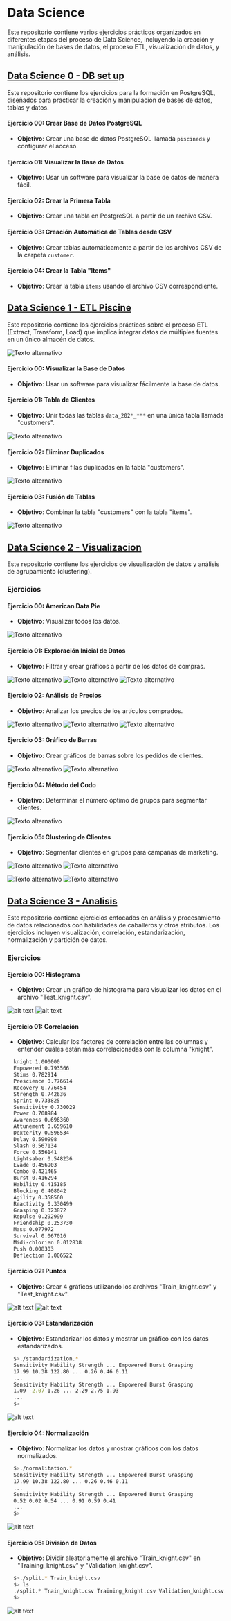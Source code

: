 # Data Science
Este repositorio contiene varios ejercicios prácticos organizados en diferentes etapas del proceso de Data Science, incluyendo la creación y manipulación de bases de datos, el proceso ETL, visualización de datos, y análisis.

## [Data Science 0 - DB set up](https://github.com/mortiz-d/Piscine_Data_Science/tree/main/Data_Science_0)
Este repositorio contiene los ejercicios para la formación en PostgreSQL, diseñados para practicar la creación y manipulación de bases de datos, tablas y datos.
#### Ejercicio 00: Crear Base de Datos PostgreSQL
- **Objetivo**: Crear una base de datos PostgreSQL llamada `piscineds` y configurar el acceso.
#### Ejercicio 01: Visualizar la Base de Datos
- **Objetivo**: Usar un software para visualizar la base de datos de manera fácil.
#### Ejercicio 02: Crear la Primera Tabla
- **Objetivo**: Crear una tabla en PostgreSQL a partir de un archivo CSV.
#### Ejercicio 03: Creación Automática de Tablas desde CSV
- **Objetivo**: Crear tablas automáticamente a partir de los archivos CSV de la carpeta `customer`.
#### Ejercicio 04: Crear la Tabla "Items"
- **Objetivo**: Crear la tabla `items` usando el archivo CSV correspondiente.

## [Data Science 1 - ETL Piscine](https://github.com/mortiz-d/Piscine_Data_Science/tree/main/Data_Science_1)

Este repositorio contiene los ejercicios prácticos sobre el proceso ETL (Extract, Transform, Load) que implica integrar datos de múltiples fuentes en un único almacén de datos.

![Texto alternativo](/req/DS1_ETL.png)
#### Ejercicio 00: Visualizar la Base de Datos
- **Objetivo**: Usar un software para visualizar fácilmente la base de datos.
#### Ejercicio 01: Tabla de Clientes
- **Objetivo**: Unir todas las tablas `data_202*_***` en una única tabla llamada "customers".

![Texto alternativo](/req/DS1_join.png)
#### Ejercicio 02: Eliminar Duplicados
- **Objetivo**: Eliminar filas duplicadas en la tabla "customers".

![Texto alternativo](/req/DS1_remove_dup.png)
#### Ejercicio 03: Fusión de Tablas
- **Objetivo**: Combinar la tabla "customers" con la tabla "items".

![Texto alternativo](/req/DS1_fussion.png)


## [Data Science 2 - Visualizacion](https://github.com/mortiz-d/Piscine_Data_Science/tree/main/Data_Science_2)
Este repositorio contiene los ejercicios de visualización de datos y análisis de agrupamiento (clustering).

### Ejercicios

#### Ejercicio 00: American Data Pie
- **Objetivo**: Visualizar todos los datos.

![Texto alternativo](/req/DS2_pie2.png)


#### Ejercicio 01: Exploración Inicial de Datos
- **Objetivo**: Filtrar y crear gráficos a partir de los datos de compras.

![Texto alternativo](/req/DS2_Chart1.png)
![Texto alternativo](/req/DS2_Chart2.png)
![Texto alternativo](/req/DS2_Chart3.png)

#### Ejercicio 02: Análisis de Precios
- **Objetivo**: Analizar los precios de los artículos comprados.

![Texto alternativo](/req/DS2_moustache1.png)
![Texto alternativo](/req/DS2_moustache2.png)
![Texto alternativo](/req/DS2_moustache3.png)


#### Ejercicio 03: Gráfico de Barras
- **Objetivo**: Crear gráficos de barras sobre los pedidos de clientes.

![Texto alternativo](/req/DS2_bar1.png)
![Texto alternativo](/req/DS2_bar2.png)

#### Ejercicio 04: Método del Codo
- **Objetivo**: Determinar el número óptimo de grupos para segmentar clientes.

![Texto alternativo](/req/DS2_bar1.png)

#### Ejercicio 05: Clustering de Clientes
- **Objetivo**: Segmentar clientes en grupos para campañas de marketing.

![Texto alternativo](/req/DS2_Cluster1.png)
![Texto alternativo](/req/DS2_Cluster3.png)

![Texto alternativo](/req/DS2_Cluster2.png)
![Texto alternativo](/req/DS2_Cluster4.png)




## [Data Science 3 - Analisis](https://github.com/mortiz-d/Piscine_Data_Science/tree/main/Data_Science_3)
Este repositorio contiene ejercicios enfocados en análisis y procesamiento de datos relacionados con habilidades de caballeros y otros atributos. Los ejercicios incluyen visualización, correlación, estandarización, normalización y partición de datos.

### Ejercicios

#### Ejercicio 00: Histograma
- **Objetivo**: Crear un gráfico de histograma para visualizar los datos en el archivo "Test_knight.csv".

![alt text](/req/DS3_Historigram1.png)
![alt text](/req/DS3_Historigram2.png)

#### Ejercicio 01: Correlación
- **Objetivo**: Calcular los factores de correlación entre las columnas y entender cuáles están más correlacionadas con la columna "knight".
```bash
  knight 1.000000
  Empowered 0.793566
  Stims 0.782914
  Prescience 0.776614
  Recovery 0.776454
  Strength 0.742636
  Sprint 0.733825
  Sensitivity 0.730029
  Power 0.708984
  Awareness 0.696360
  Attunement 0.659610
  Dexterity 0.596534
  Delay 0.590998
  Slash 0.567134
  Force 0.556141
  Lightsaber 0.548236
  Evade 0.456903
  Combo 0.421465
  Burst 0.416294
  Hability 0.415185
  Blocking 0.408042
  Agility 0.358560
  Reactivity 0.330499
  Grasping 0.323872
  Repulse 0.292999
  Friendship 0.253730
  Mass 0.077972
  Survival 0.067016
  Midi-chlorien 0.012838
  Push 0.008303
  Deflection 0.006522
```

#### Ejercicio 02: Puntos
- **Objetivo**: Crear 4 gráficos utilizando los archivos "Train_knight.csv" y "Test_knight.csv".

![alt text](/req/DS3_points1.png)
![alt text](/req/DS3_points2.png)


#### Ejercicio 03: Estandarización
- **Objetivo**: Estandarizar los datos y mostrar un gráfico con los datos estandarizados.
```bash
  $>./standardization.*
  Sensitivity Hability Strength ... Empowered Burst Grasping
  17.99 10.38 122.80 ... 0.26 0.46 0.11
  ...
  Sensitivity Hability Strength ... Empowered Burst Grasping
  1.09 -2.07 1.26 ... 2.29 2.75 1.93
  ...
  $>
```
![alt text](/req/DS3_standarization.png)

#### Ejercicio 04: Normalización
- **Objetivo**: Normalizar los datos y mostrar gráficos con los datos normalizados.

```bash
  $>./normalitation.*
  Sensitivity Hability Strength ... Empowered Burst Grasping
  17.99 10.38 122.80 ... 0.26 0.46 0.11
  ...
  Sensitivity Hability Strength ... Empowered Burst Grasping
  0.52 0.02 0.54 ... 0.91 0.59 0.41
  ...
  $>

```
![alt text](/req/DS3_normalitation.png)

#### Ejercicio 05: División de Datos
- **Objetivo**: Dividir aleatoriamente el archivo "Train_knight.csv" en "Training_knight.csv" y "Validation_knight.csv".

```bash
  $>./split.* Train_knight.csv
  $> ls
  ./split.* Train_knight.csv Training_knight.csv Validation_knight.csv
  $>
```

![alt text](/req/DS3_training.png)

